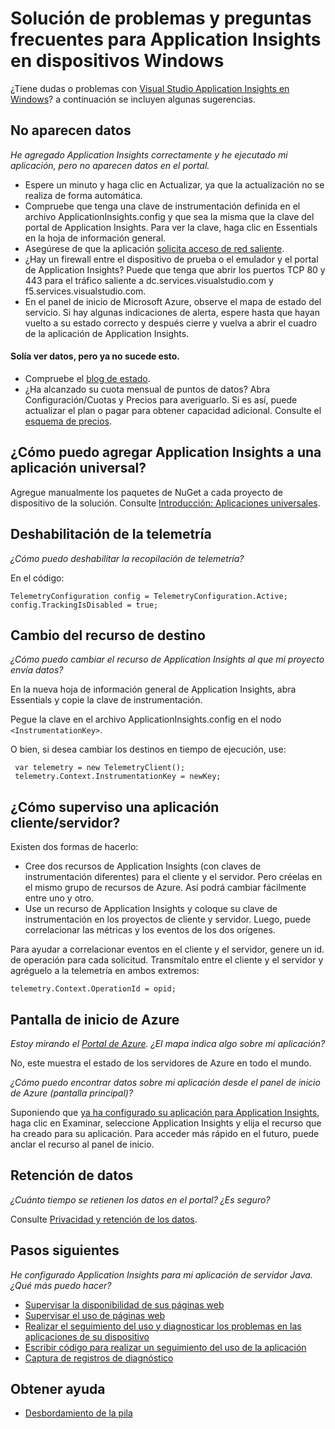 <properties 
	pageTitle="Solución de problemas de Application Insights en dispositivos Windows" 
	description="Guía de solución de problemas, preguntas y respuestas." 
	services="application-insights" 
    documentationCenter="windows"
	authors="alancameronwills" 
	manager="douge"/>

<tags 
	ms.service="application-insights" 
	ms.workload="tbd" 
	ms.tgt_pltfrm="ibiza" 
	ms.devlang="na" 
	ms.topic="article" 
	ms.date="06/17/2015" 
	ms.author="awills"/>
 
# Solución de problemas y preguntas frecuentes para Application Insights en dispositivos Windows

¿Tiene dudas o problemas con [Visual Studio Application Insights en Windows][windows]? a continuación se incluyen algunas sugerencias.



## No aparecen datos 

*He agregado Application Insights correctamente y he ejecutado mi aplicación, pero no aparecen datos en el portal.*

* Espere un minuto y haga clic en Actualizar, ya que la actualización no se realiza de forma automática.
* Compruebe que tenga una clave de instrumentación definida en el archivo ApplicationInsights.config y que sea la misma que la clave del portal de Application Insights. Para ver la clave, haga clic en Essentials en la hoja de información general.
* Asegúrese de que la aplicación [solicita acceso de red saliente](https://msdn.microsoft.com/library/windows/apps/hh452752.aspx).
* ¿Hay un firewall entre el dispositivo de prueba o el emulador y el portal de Application Insights? Puede que tenga que abrir los puertos TCP 80 y 443 para el tráfico saliente a dc.services.visualstudio.com y f5.services.visualstudio.com.
* En el panel de inicio de Microsoft Azure, observe el mapa de estado del servicio. Si hay algunas indicaciones de alerta, espere hasta que hayan vuelto a su estado correcto y después cierre y vuelva a abrir el cuadro de la aplicación de Application Insights.


#### Solía ver datos, pero ya no sucede esto.

* Compruebe el [blog de estado](http://blogs.msdn.com/b/applicationinsights-status/).
* ¿Ha alcanzado su cuota mensual de puntos de datos? Abra Configuración/Cuotas y Precios para averiguarlo. Si es así, puede actualizar el plan o pagar para obtener capacidad adicional. Consulte el [esquema de precios](http://azure.microsoft.com/pricing/details/application-insights/).


## ¿Cómo puedo agregar Application Insights a una aplicación universal?

Agregue manualmente los paquetes de NuGet a cada proyecto de dispositivo de la solución. Consulte [Introducción: Aplicaciones universales][universal].

## Deshabilitación de la telemetría

*¿Cómo puedo deshabilitar la recopilación de telemetría?*

En el código:

    TelemetryConfiguration config = TelemetryConfiguration.Active;
    config.TrackingIsDisabled = true;

## Cambio del recurso de destino

*¿Cómo puedo cambiar el recurso de Application Insights al que mi proyecto envía datos?*

En la nueva hoja de información general de Application Insights, abra Essentials y copie la clave de instrumentación.

Pegue la clave en el archivo ApplicationInsights.config en el nodo `<InstrumentationKey>`.

O bien, si desea cambiar los destinos en tiempo de ejecución, use:

     var telemetry = new TelemetryClient();
     telemetry.Context.InstrumentationKey = newKey;
    
## ¿Cómo superviso una aplicación cliente/servidor?

Existen dos formas de hacerlo:

* Cree dos recursos de Application Insights (con claves de instrumentación diferentes) para el cliente y el servidor. Pero créelas en el mismo grupo de recursos de Azure. Así podrá cambiar fácilmente entre uno y otro.
* Use un recurso de Application Insights y coloque su clave de instrumentación en los proyectos de cliente y servidor. Luego, puede correlacionar las métricas y los eventos de los dos orígenes.

Para ayudar a correlacionar eventos en el cliente y el servidor, genere un id. de operación para cada solicitud. Transmítalo entre el cliente y el servidor y agréguelo a la telemetría en ambos extremos:

    telemetry.Context.OperationId = opid;


## Pantalla de inicio de Azure

*Estoy mirando el [Portal de Azure](http://portal.azure.com). ¿El mapa indica algo sobre mi aplicación?*

No, este muestra el estado de los servidores de Azure en todo el mundo.

*¿Cómo puedo encontrar datos sobre mi aplicación desde el panel de inicio de Azure (pantalla principal)?*

Suponiendo que [ya ha configurado su aplicación para Application Insights][windows], haga clic en Examinar, seleccione Application Insights y elija el recurso que ha creado para su aplicación. Para acceder más rápido en el futuro, puede anclar el recurso al panel de inicio.

## Retención de datos 

*¿Cuánto tiempo se retienen los datos en el portal? ¿Es seguro?*

Consulte [Privacidad y retención de los datos][data].

## Pasos siguientes

*He configurado Application Insights para mi aplicación de servidor Java. ¿Qué más puedo hacer?*

* [Supervisar la disponibilidad de sus páginas web][availability]
* [Supervisar el uso de páginas web][usage]
* [Realizar el seguimiento del uso y diagnosticar los problemas en las aplicaciones de su dispositivo][platforms]
* [Escribir código para realizar un seguimiento del uso de la aplicación][track]
* [Captura de registros de diagnóstico][javalogs]


## Obtener ayuda

* [Desbordamiento de la pila](http://stackoverflow.com/questions/tagged/ms-application-insights)

<!--Link references-->

[availability]: app-insights-monitor-web-app-availability.md
[data]: app-insights-data-retention-privacy.md
[javalogs]: app-insights-java-trace-logs.md
[platforms]: app-insights-platforms.md
[track]: app-insights-custom-events-metrics-api.md
[universal]: app-insights-windows-get-started.md#universal
[usage]: app-insights-web-track-usage.md
[windows]: app-insights-windows-get-started.md

 

<!---HONumber=August15_HO6-->